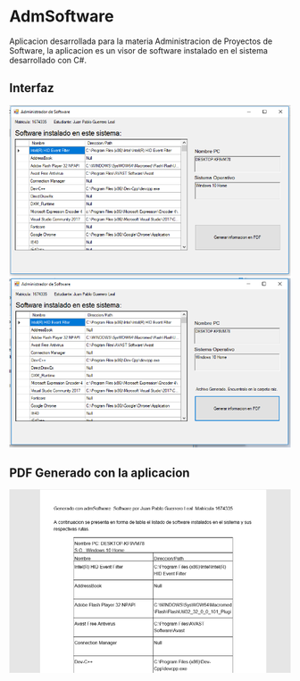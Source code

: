 # AdmSoftware
Aplicacion desarrollada para la materia Administracion de Proyectos de Software, la aplicacion es un visor de software instalado en el sistema desarrollado con C#.
## Interfaz
![Alt text](Images/img1.png)
![Alt text](Images/img2.png)
## PDF Generado con la aplicacion
![Alt text](Images/img3.png)
